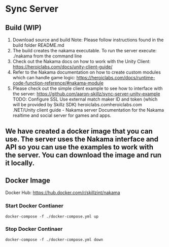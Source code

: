 # Sync Server
## Build (WIP)
1. Download source and build
	Note: Please follow instructions found in the build folder README.md
2. The build creates the nakama executable. To run the server execute: ./nakama from the command line
3. Check out the Nakama docs on how to work with the Unity Client:
https://heroiclabs.com/docs/unity-client-guide/
4. Refer to the Nakama documentation on how to create custom modules which can handle game logic:
https://heroiclabs.com/docs/runtime-code-function-reference/#nakama-module
5. Please check out the simple client example to see how to interface with the server:
https://github.com/aaron-skillz/sync-server-unity-example
TODO:
Configure SSL
Use external match maker ID and token (which will be provided by Skillz SDK)
heroiclabs.comheroiclabs.com
.NET/Unity client guide - Nakama server
Documentation for the Nakama realtime and social server for games and apps.

## We have created a docker image that you can use. The server uses the Nakama interface and API so you can use the examples to work with the server. You can download the image and run it locally.

## Docker Image
Docker Hub: https://hub.docker.com/r/skillzint/nakama

### Start Docker Contianer
```
docker-compose -f ./docker-compose.yml up
```

### Stop Docker Continaer
```
docker-compose -f ./docker-compose.yml down
```
